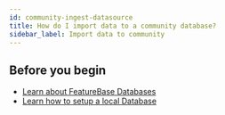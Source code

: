 ```yaml
---
id: community-ingest-datasource
title: How do I import data to a community database?
sidebar_label: Import data to community
---
```




## Before you begin

* [Learn about FeatureBase Databases]()
* [Learn how to setup a local Database]()
